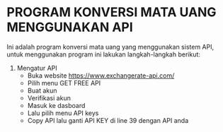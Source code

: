 # PROGRAM KONVERSI MATA UANG MENGGUNAKAN API

Ini adalah program konversi mata uang yang menggunakan sistem API, untuk menggunakan program ini lakukan langkah-langkah berikut:

1. Mengatur API
    - Buka website https://www.exchangerate-api.com/
    - Pilih menu GET FREE API
    - Buat akun
    - Verifikasi akun
    - Masuk ke dasboard
    - Lalu pilih menu API keys
    - Copy API lalu ganti API KEY di line 39 dengan API anda
